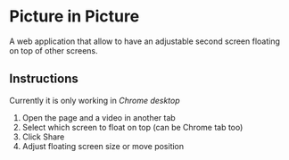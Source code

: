 # Picture in Picture

A web application that allow to have an adjustable second screen floating on top of other screens.

## Instructions

Currently it is only working in _Chrome desktop_

1. Open the page and a video in another tab
2. Select which screen to float on top (can be Chrome tab too)
3. Click Share
4. Adjust floating screen size or move position
